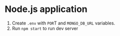 # Node.js application

1. Create `.env` with `POR`T and `MONGO_DB_URL` variables.
2. Run `npm start` to run dev server

